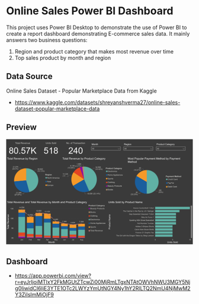 # Online Sales Power BI Dashboard 

This project uses Power BI Desktop to demonstrate the use of Power BI to create a report dashboard demonstrating E-commerce sales data. It mainly answers two business questions:
1. Region and product category that makes most revenue over time
2. Top sales product by month and region

## Data Source

Online Sales Dataset - Popular Marketplace Data from Kaggle

- https://www.kaggle.com/datasets/shreyanshverma27/online-sales-dataset-popular-marketplace-data

## Preview

![alt text](https://github.com/hcheung-dev/Online-Sales-Dashboard-PowerBI/blob/main/Online_sales_dashboard.png)

## Dashboard

- https://app.powerbi.com/view?r=eyJrIjoiMTIxY2FkMGUtZTcwZi00MjRmLTgxNTAtOWVhNWU3MGY5Njg0IiwidCI6IjE3YTE1OTc2LWYzYmUtNGY4Ny1hY2RlLTQ2NmU4NjMwM2Y3ZiIsImMiOjF9
